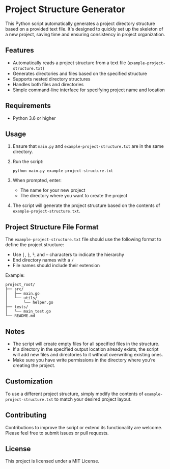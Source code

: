 # Project Structure Generator

This Python script automatically generates a project directory structure based on a provided text file. It's designed to quickly set up the skeleton of a new project, saving time and ensuring consistency in project organization.

## Features

- Automatically reads a project structure from a text file (`example-project-structure.txt`)
- Generates directories and files based on the specified structure
- Supports nested directory structures
- Handles both files and directories
- Simple command-line interface for specifying project name and location

## Requirements

- Python 3.6 or higher

## Usage

1. Ensure that `main.py` and `example-project-structure.txt` are in the same directory.

2. Run the script:
   ```
   python main.py example-project-structure.txt
   ```

3. When prompted, enter:
   - The name for your new project
   - The directory where you want to create the project

4. The script will generate the project structure based on the contents of `example-project-structure.txt`.

## Project Structure File Format

The `example-project-structure.txt` file should use the following format to define the project structure:

- Use `│`, `├`, `└`, and `─` characters to indicate the hierarchy
- End directory names with a `/`
- File names should include their extension

Example:
```
project_root/
├── src/
│   ├── main.go
│   └── utils/
│       └── helper.go
├── tests/
│   └── main_test.go
└── README.md
```

## Notes

- The script will create empty files for all specified files in the structure.
- If a directory in the specified output location already exists, the script will add new files and directories to it without overwriting existing ones.
- Make sure you have write permissions in the directory where you're creating the project.

## Customization

To use a different project structure, simply modify the contents of `example-project-structure.txt` to match your desired project layout.

## Contributing

Contributions to improve the script or extend its functionality are welcome. Please feel free to submit issues or pull requests.

## License

This project is licensed under a MIT License.
